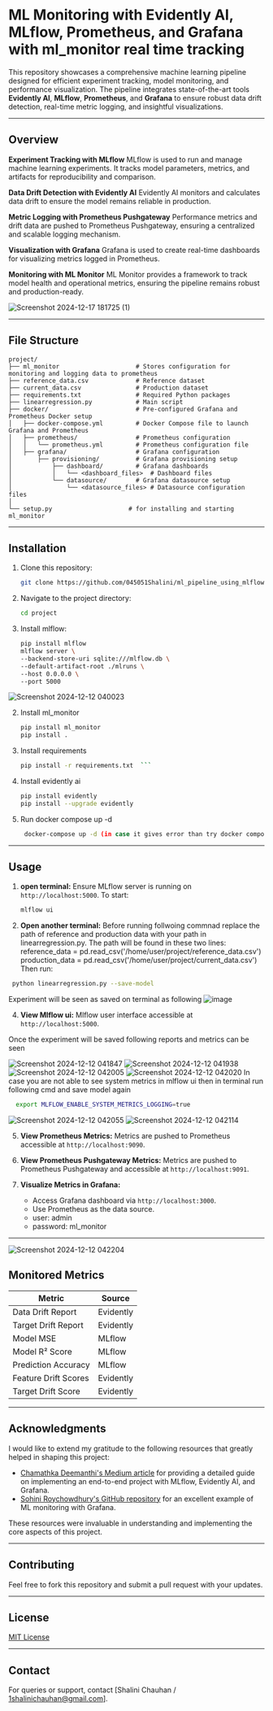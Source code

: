 # ML Monitoring with Evidently AI, MLflow, Prometheus, and Grafana with ml_monitor real time tracking

This repository showcases a comprehensive machine learning pipeline designed for efficient experiment tracking, model monitoring, and performance visualization. The pipeline integrates state-of-the-art tools  **Evidently AI**, **MLflow**, **Prometheus**, and **Grafana** to ensure robust data drift detection, real-time metric logging, and insightful visualizations.

---

## Overview
**Experiment Tracking with MLflow**
MLflow is used to run and manage machine learning experiments. It tracks model parameters, metrics, and artifacts for reproducibility and comparison.

**Data Drift Detection with Evidently AI**
Evidently AI monitors and calculates data drift to ensure the model remains reliable in production.

**Metric Logging with Prometheus Pushgateway**
Performance metrics and drift data are pushed to Prometheus Pushgateway, ensuring a centralized and scalable logging mechanism.

**Visualization with Grafana**
Grafana is used to create real-time dashboards for visualizing metrics logged in Prometheus.

**Monitoring with ML Monitor**
ML Monitor provides a framework to track model health and operational metrics, ensuring the pipeline remains robust and production-ready.


![Screenshot 2024-12-17 181725 (1)](https://github.com/user-attachments/assets/f3b19d6e-53ce-4d31-a688-f609aa8d9f8f)

---

## File Structure

```
project/
├── ml_monitor                     # Stores configuration for monitoring and logging data to prometheus
├── reference_data.csv             # Reference dataset
├── current_data.csv               # Production dataset
├── requirements.txt               # Required Python packages
├── linearregression.py            # Main script                   
├── docker/                        # Pre-configured Grafana and Prometheus Docker setup
│   ├── docker-compose.yml         # Docker Compose file to launch Grafana and Prometheus
│   ├── prometheus/                # Prometheus configuration
│   │   └── prometheus.yml         # Prometheus configuration file
│   ├── grafana/                   # Grafana configuration
│       ├── provisioning/          # Grafana provisioning setup
│           ├── dashboard/         # Grafana dashboards
│           │   └── <dashboard_files>  # Dashboard files
│           └── datasource/        # Grafana datasource setup
│               └── <datasource_files> # Datasource configuration files
│         
└── setup.py                     # for installing and starting ml_monitor

```

---

## Installation

1. Clone this repository:
   ```bash
   git clone https://github.com/045051Shalini/ml_pipeline_using_mlflow.git
   ```
2. Navigate to the project directory:
   ```bash
   cd project
   ```
3. Install mlflow:
   ```bash
   pip install mlflow
   mlflow server \
   --backend-store-uri sqlite:///mlflow.db \
   --default-artifact-root ./mlruns \
   --host 0.0.0.0 \
   --port 5000
   ```
 ![Screenshot 2024-12-12 040023](https://github.com/user-attachments/assets/6d202b5c-7f5c-4247-9876-31514327d833)
  
2. Install ml_monitor
   ```bash
   pip install ml_monitor
   pip install .
   ```  
3. Install requirements
   ```bash
   pip install -r requirements.txt  ```

4. Install evidently ai
   ```bash
   pip install evidently
   pip install --upgrade evidently
   ```
5. Run docker compose up -d
   ```bash
    docker-compose up -d (in case it gives error than try docker compose up -d)
   ```
---

## Usage

1. **open terminal:**
   Ensure MLflow server is running on `http://localhost:5000`. To start:
   ```bash
   mlflow ui
   ```
2. **Open another terminal:**
Before running follwoing commnad replace the path of reference and production data with your path in linearregression.py. The path will be found in these two lines:
    reference_data = pd.read_csv('/home/user/project/reference_data.csv')
    production_data = pd.read_csv('/home/user/project/current_data.csv')
 Then run:  
  ```bash
   python linearregression.py --save-model
   ```
Experiment will be seen as saved on terminal as following
![image](https://github.com/user-attachments/assets/15789e65-4f42-4ba6-b541-b44254c2e95f)


4. **View Mlflow ui:**
   Mlflow user interface accessible at `http://localhost:5000`.

Once the experiment will be saved following reports and metrics can be seen
  
  ![Screenshot 2024-12-12 041847](https://github.com/user-attachments/assets/d6ea204d-2b0d-4bbc-a5f3-0ba1e32a4601)
  ![Screenshot 2024-12-12 041938](https://github.com/user-attachments/assets/cebac03b-474c-4077-a5c2-05c85803b778)
  ![Screenshot 2024-12-12 042005](https://github.com/user-attachments/assets/7da0f877-a911-4529-9a55-6deb05977145)
  ![Screenshot 2024-12-12 042020](https://github.com/user-attachments/assets/03c3d526-46dc-4c6e-a178-d3bc6890af44)
   In case you are not able to see system metrics in mlflow ui then in terminal run following cmd and save model again
 ```bash
   export MLFLOW_ENABLE_SYSTEM_METRICS_LOGGING=true
   ```
  ![Screenshot 2024-12-12 042055](https://github.com/user-attachments/assets/45e73612-d497-4a4a-8504-aa4c5f3ba506)
  ![Screenshot 2024-12-12 042114](https://github.com/user-attachments/assets/b8f78a63-9388-4f17-b6e3-955b3608b60a)

5. **View Prometheus Metrics:**
   Metrics are pushed to Prometheus   accessible at `http://localhost:9090`.

6. **View Prometheus Pushgateway Metrics:**
   Metrics are pushed to Prometheus Pushgateway and accessible at `http://localhost:9091`.   

7. **Visualize Metrics in Grafana:**
   - Access Grafana dashboard via `http://localhost:3000`.
   - Use Prometheus as the data source.
   - user: admin
   - password: ml_monitor
---
![Screenshot 2024-12-12 042204](https://github.com/user-attachments/assets/97603680-4770-4cf4-9063-e95587fd43dd)



## Monitored Metrics

| **Metric**           | **Source**     |
|-----------------------|----------------|
| Data Drift Report    | Evidently      |
| Target Drift Report  | Evidently      |
| Model MSE            | MLflow         |
| Model R² Score       | MLflow         |
| Prediction Accuracy  | MLflow         |
| Feature Drift Scores | Evidently      |
| Target Drift Score   | Evidently      |

---
## Acknowledgments

I would like to extend my gratitude to the following resources that greatly helped in shaping this project:

- [Chamathka Deemanthi's Medium article](https://medium.com/@chamathka3deemanthi/implement-end-to-end-project-with-mlflow-evidently-ai-and-grafana-83175ea75c89) for providing a detailed guide on implementing an end-to-end project with MLflow, Evidently AI, and Grafana.
- [Sohini Roychowdhury's GitHub repository](https://github.com/sohiniroych/ML-Monitoring-with-Grafana) for an excellent example of ML monitoring with Grafana.

These resources were invaluable in understanding and implementing the core aspects of this project.

---

## Contributing

Feel free to fork this repository and submit a pull request with your updates.

---

## License

[MIT License](LICENSE)

---

## Contact

For queries or support, contact [Shalini Chauhan / 1shalinichauhan@gmail.com].

